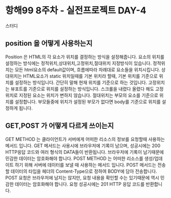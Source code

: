 # 항해99 8주차 - 실전프로젝트 DAY-4

스터디

## position 을 어떻게 사용하는지

Position 은 HTML의 각 요소가 위치를 결정하는 방식을 설정해줍니다.
요소의 위치를 설정하는 방식에는 정적위치,상대위치,고정위치,절대위치 지정방식이 있습니다. 정적위치는 모든 html요소의 default값이며, 흐름에따라 차례대로 요소들을 위치시킵니다. 상대위치는 HTML요소가 static 위치일때를 기본 위치라 할때, 기본 위치를 기준으로 위치를 설정하는 방식입니다. 간단히 말해 현재 위치를 기준으로 하는 것입니다. 고정위치는 뷰포트를 기준으로 위치를 설정하는 방식입니다. 스크롤을 내렸다 올렸다 해도 고정위치로 지정된 요소는 위치가 변하지 않습니다. 절대위치는 부모의 요소를 기준으로 위치를 설정합니다. 부모들중에 위치가 설정된 부모가 없다면 body를 기준으로 위치를 설정하게 됩니다.

## GET,POST 가 어떻게 다르게 쓰이는지

GET METHOD 는 클라이언트가 서버에게 어떠한 리소스의 정보를 요청할때 사용하는 메서드 입니다. GET 메서드는 사용시에 브라우저에 기록이 남으며, 성공시에는 200 HTTP응답 코드와 여러 형식의 DATA들이 반환됩니다. 브라우저에 기록이 남기때문에 민감한 데이터는 암호화해야 합니다.
POST METHOD 는 어떠한 리소스를 생성/업데이트 하기 위해 서버에 데이터를 보낼 때 사용하는 메서드 입니다. POST 메서드는 전송할 데이터의 타입을 헤더의 Content-Type으로 정하여 BODY에 담아 전송합니다. POST 요청은 브라우저에 남지는 않지만, 요청 내용을 확인할 수는 있기때문에 역시 민감한 데이터는 암호화해야 합니다. 요청 성공시에는 201 HTTP 응답 코드를 반환합니다.
